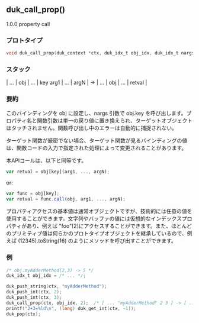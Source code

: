 ## duk_call_prop() 

1.0.0 property call

### プロトタイプ

```c
void duk_call_prop(duk_context *ctx, duk_idx_t obj_idx, duk_idx_t nargs);
```

### スタック

| ... | obj | ... | key arg1 | ... | argN | -> | ... | obj | ... | retval |

### 要約

このバインディングを obj に設定し、nargs 引数で obj.key を呼び出します。プロパティ名と関数引数は単一の戻り値に置き換えられ、ターゲットオブジェクトはタッチされません。関数呼び出し中のエラーは自動的に捕捉されない。

ターゲット関数が厳密でない場合、ターゲット関数が見るバインディングの値は、関数コードの入力で指定された処理によって変更されることがあります。

本APIコールは、以下と同等です。

```javascript
var retval = obj[key](arg1, ..., argN);
```

or:

```javascript
var func = obj[key];
var retval = func.call(obj, arg1, ..., argN);
```

プロパティアクセスの基本値は通常オブジェクトですが、技術的には任意の値を使用することができます。文字列やバッファの値には仮想的なインデックスプロパティがあり、例えば "foo"[2]にアクセスすることができます。また、ほとんどのプリミティブ値は何らかのプロトタイプオブジェクトを継承しているので、例えば (12345).toString(16) のようにメソッドを呼び出すことができます。

### 例

```c
/* obj.myAdderMethod(2,3) -> 5 */
duk_idx_t obj_idx = /* ... */;

duk_push_string(ctx, "myAdderMethod");
duk_push_int(ctx, 2);
duk_push_int(ctx, 3);
duk_call_prop(ctx, obj_idx, 2);  /* [ ... "myAdderMethod" 2 3 ] -> [ ... 5 ] */
printf("2+3=%ld\n", (long) duk_get_int(ctx, -1));
duk_pop(ctx);
```
